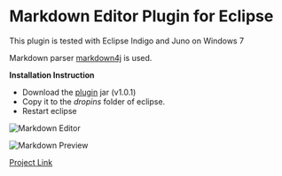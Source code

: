 # Markdown Editor Plugin for Eclipse

This plugin is tested with Eclipse Indigo and Juno on Windows 7

Markdown parser [markdown4j][m4j] is used.

**Installation Instruction**
* Download the [plugin][] jar (v1.0.1)
* Copy it to the *dropins* folder of eclipse.
* Restart eclipse

![Markdown Editor][md_editor]

![Markdown Preview][md_preview]

[Project Link][link]

[m4j]: https://code.google.com/p/markdown4j/
[plugin]: http://media.arundhaj.com/projects/markdown-plugin/org.arundhaj.markdown_1.0.1.201405141434.jar
[md_editor]: http://media.arundhaj.com/projects/markdown-plugin/md-editor.jpg
[md_preview]: http://media.arundhaj.com/projects/markdown-plugin/md-preview.jpg
[link]: http://arundhaj.com/projects/markdown-editor-plugin-eclipse.html